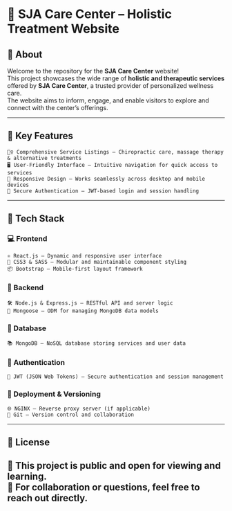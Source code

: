 # 🏥 SJA Care Center – Holistic Treatment Website

## 📖 About

Welcome to the repository for the **SJA Care Center** website!  
This project showcases the wide range of **holistic and therapeutic services** offered by **SJA Care Center**, a trusted provider of personalized wellness care.  
The website aims to inform, engage, and enable visitors to explore and connect with the center’s offerings.

---

## 🚀 Key Features

```
🧘‍♀️ Comprehensive Service Listings – Chiropractic care, massage therapy & alternative treatments  
🖥️ User-Friendly Interface – Intuitive navigation for quick access to services  
📱 Responsive Design – Works seamlessly across desktop and mobile devices  
🔐 Secure Authentication – JWT-based login and session handling  
```

---

## 🧰 Tech Stack

### 💻 Frontend

```
⚛️ React.js – Dynamic and responsive user interface  
🎨 CSS3 & SASS – Modular and maintainable component styling  
📦 Bootstrap – Mobile-first layout framework  
```

### 🔧 Backend

```
🛠️ Node.js & Express.js – RESTful API and server logic  
🔗 Mongoose – ODM for managing MongoDB data models  
```

### 💾 Database

```
📚 MongoDB – NoSQL database storing services and user data  
```

### 🔐 Authentication

```
🔑 JWT (JSON Web Tokens) – Secure authentication and session management  
```

### 🚀 Deployment & Versioning

```
🌐 NGINX – Reverse proxy server (if applicable)  
🔁 Git – Version control and collaboration  
```
---
## 📝 License

📂 This project is public and open for viewing and learning.  
🤝 For collaboration or questions, feel free to reach out directly.  
---


